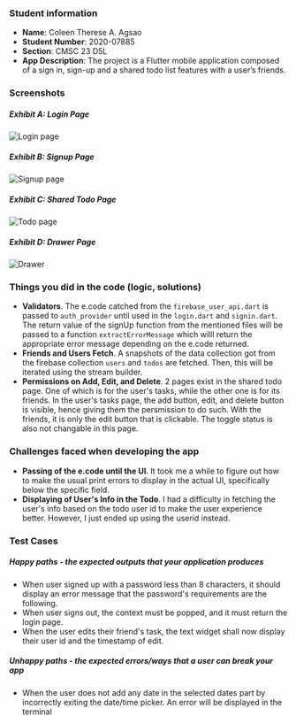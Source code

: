### Student information

- **Name**: Coleen Therese A. Agsao
- **Student Number**: 2020-07885
- **Section**: CMSC 23 D5L
- **App Description**: The project is a Flutter mobile application composed of a sign in, sign-up and a shared todo list features with a user’s friends.

### Screenshots

##### Exhibit A: Login Page

![Login page](loginsc.png)

##### Exhibit B: Signup Page

![Signup page](signupsc.png)

##### Exhibit C: Shared Todo Page

![Todo page](todopagesc.png)

##### Exhibit D: Drawer Page

![Drawer](drawersc.png)

### Things you did in the code (logic, solutions)

- **Validators**. The e.code catched from the `firebase_user_api.dart` is passed to `auth_provider` until used in the `login.dart` and `signin.dart`. The return value of the signUp function from the mentioned files will be passed to a function `extractErrorMessage` which willl return the appropriate error message depending on the e.code returned.
- **Friends and Users Fetch**. A snapshots of the data collection got from the firebase collection `users` and `todos` are fetched. Then, this will be iterated using the stream builder.
- **Permissions on Add, Edit, and Delete**. 2 pages exist in the shared todo page. One of which is for the user's tasks, while the other one is for its friends. In the user's tasks page, the add button, edit, and delete button is visible, hence giving them the persmission to do such. With the friends, it is only the edit button that is clickable. The toggle status is also not changable in this page.

### Challenges faced when developing the app

- **Passing of the e.code until the UI**. It took me a while to figure out how to make the usual print errors to display in the actual UI, specifically below the specific field.
- **Displaying of User's Info in the Todo**. I had a difficulty in fetching the user's info based on the todo user id to make the user experience better. However, I just ended up using the userid instead.

### Test Cases

##### Happy paths - the expected outputs that your application produces

- When user signed up with a password less than 8 characters, it should display an error message that the password's requirements are the following.
- When user signs out, the context must be popped, and it must return the login page.
- When the user edits their friend's task, the text widget shall now display their user id and the timestamp of edit.

##### Unhappy paths - the expected errors/ways that a user can break your app

- When the user does not add any date in the selected dates part by incorrectly exiting the date/time picker. An error will be displayed in the terminal
